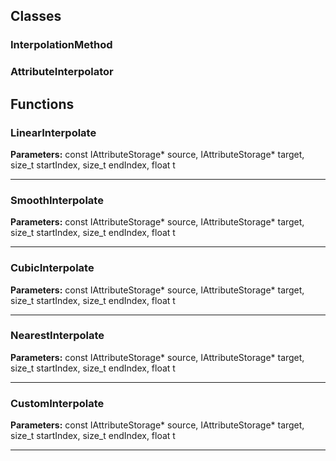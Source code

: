 
## Classes

### InterpolationMethod



### AttributeInterpolator




## Functions

### LinearInterpolate



**Parameters:** const IAttributeStorage* source,
                          IAttributeStorage* target,
                          size_t startIndex,
                          size_t endIndex,
                          float t

---

### SmoothInterpolate



**Parameters:** const IAttributeStorage* source,
                          IAttributeStorage* target,
                          size_t startIndex,
                          size_t endIndex,
                          float t

---

### CubicInterpolate



**Parameters:** const IAttributeStorage* source,
                         IAttributeStorage* target,
                         size_t startIndex,
                         size_t endIndex,
                         float t

---

### NearestInterpolate



**Parameters:** const IAttributeStorage* source,
                           IAttributeStorage* target,
                           size_t startIndex,
                           size_t endIndex,
                           float t

---

### CustomInterpolate



**Parameters:** const IAttributeStorage* source,
                          IAttributeStorage* target,
                          size_t startIndex,
                          size_t endIndex,
                          float t

---
